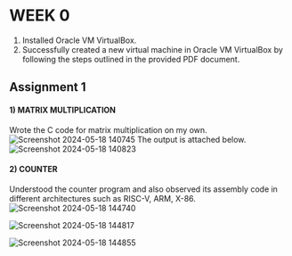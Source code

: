 # WEEK 0
1) Installed Oracle VM VirtualBox.
2) Successfully created a new virtual machine in Oracle VM VirtualBox by following the steps outlined in the provided PDF document.
## Assignment 1
#### 1) MATRIX MULTIPLICATION
Wrote the C code for matrix multiplication on my own.
![Screenshot 2024-05-18 140745](https://github.com/SoahamMoulree/RISC-V-Repo/assets/169994191/e4896ce5-5cf6-4c74-a86a-d051d67f2ffb)
The output is attached below.
![Screenshot 2024-05-18 140823](https://github.com/SoahamMoulree/RISC-V-Repo/assets/169994191/b70f0eb6-3123-45ca-b5c3-f491becfc2ce)

#### 2) COUNTER 
Understood the counter program and also observed its assembly code in different architectures such as RISC-V, ARM, X-86.
![Screenshot 2024-05-18 144740](https://github.com/SoahamMoulree/RISC-V-Repo/assets/169994191/6862bd39-9599-495d-9a21-40f35b7274bb)

![Screenshot 2024-05-18 144817](https://github.com/SoahamMoulree/RISC-V-Repo/assets/169994191/f9b8bd9f-b0cd-4ec1-8913-92efd7118c95)

![Screenshot 2024-05-18 144855](https://github.com/SoahamMoulree/RISC-V-Repo/assets/169994191/0427c833-8bae-41e7-b33b-72a19785ab0c)











